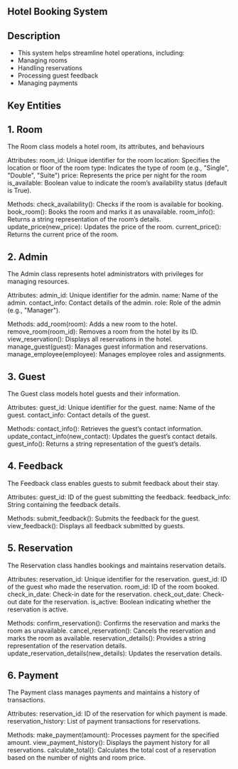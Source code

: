 ## Hotel Booking System

## Description

- This system helps streamline hotel operations, including:
- Managing rooms
- Handling reservations
- Processing guest feedback
- Managing payments

## Key Entities

## 1. Room

The Room class models a hotel room, its attributes, and behaviours

Attributes:
room_id: Unique identifier for the room
location: Specifies the location or floor of the room
type: Indicates the type of room (e.g., "Single", "Double", "Suite")
price: Represents the price per night for the room
is_available: Boolean value to indicate the room’s availability status (default is True).

Methods:
check_availability(): Checks if the room is available for booking.
book_room(): Books the room and marks it as unavailable.
room_info(): Returns a string representation of the room’s details.
update_price(new_price): Updates the price of the room.
current_price(): Returns the current price of the room.

## 2. Admin

The Admin class represents hotel administrators with privileges for managing resources.

Attributes:
admin_id: Unique identifier for the admin.
name: Name of the admin.
contact_info: Contact details of the admin.
role: Role of the admin (e.g., "Manager").

Methods:
add_room(room): Adds a new room to the hotel.
remove_room(room_id): Removes a room from the hotel by its ID.
view_reservation(): Displays all reservations in the hotel.
manage_guest(guest): Manages guest information and reservations.
manage_employee(employee): Manages employee roles and assignments.

## 3. Guest

The Guest class models hotel guests and their information.

Attributes:
guest_id: Unique identifier for the guest.
name: Name of the guest.
contact_info: Contact details of the guest.

Methods:
contact_info(): Retrieves the guest’s contact information.
update_contact_info(new_contact): Updates the guest’s contact details.
guest_info(): Returns a string representation of the guest’s details.

## 4. Feedback

The Feedback class enables guests to submit feedback about their stay.

Attributes:
guest_id: ID of the guest submitting the feedback.
feedback_info: String containing the feedback details.

Methods:
submit_feedback(): Submits the feedback for the guest.
view_feedback(): Displays all feedback submitted by guests.

## 5. Reservation

The Reservation class handles bookings and maintains reservation details.

Attributes:
reservation_id: Unique identifier for the reservation.
guest_id: ID of the guest who made the reservation.
room_id: ID of the room booked.
check_in_date: Check-in date for the reservation.
check_out_date: Check-out date for the reservation.
is_active: Boolean indicating whether the reservation is active.

Methods:
confirm_reservation(): Confirms the reservation and marks the room as unavailable.
cancel_reservation(): Cancels the reservation and marks the room as available.
reservation_details(): Provides a string representation of the reservation details.
update_reservation_details(new_details): Updates the reservation details.

## 6. Payment

The Payment class manages payments and maintains a history of transactions.

Attributes:
reservation_id: ID of the reservation for which payment is made.
reservation_history: List of payment transactions for reservations.

Methods:
make_payment(amount): Processes payment for the specified amount.
view_payment_history(): Displays the payment history for all reservations.
calculate_total(): Calculates the total cost of a reservation based on the number of nights and room price.

